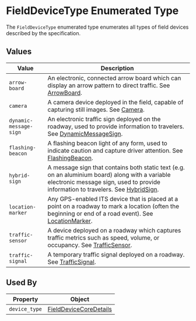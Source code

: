 # FieldDeviceType Enumerated Type
The `FieldDeviceType` enumerated type enumerates all types of field devices described by the specification.

## Values
Value | Description
--- | ---
`arrow-board` | An electronic, connected arrow board which can display an arrow pattern to direct traffic. See [ArrowBoard](/spec-content/objects/ArrowBoard.md).
`camera` | A camera device deployed in the field, capable of capturing still images. See [Camera](/spec-content/objects/Camera.md).
`dynamic-message-sign` | An electronic traffic sign deployed on the roadway, used to provide information to travelers. See [DynamicMessageSign](/spec-content/objects/DynamicMessageSign.md).
`flashing-beacon` | A flashing beacon light of any form, used to indicate caution and capture driver attention. See [FlashingBeacon](/spec-content/objects/FlashingBeacon.md).
`hybrid-sign` | A message sign that contains both static text (e.g. on an aluminium board) along with a variable electronic message sign, used to provide information to travelers. See [HybridSign](/spec-content/objects/HybridSign.md).
`location-marker` | Any GPS-enabled ITS device that is placed at a point on a roadway to mark a location (often the beginning or end of a road event). See [LocationMarker](/spec-content/objects/LocationMarker.md).
`traffic-sensor` | A device deployed on a roadway which captures traffic metrics such as speed, volume, or occupancy. See [TrafficSensor](/spec-content/objects/TrafficSensor.md).
`traffic-signal` | A temporary traffic signal deployed on a roadway. See [TrafficSignal](/spec-content/objects/TrafficSignal.md).

## Used By
Property | Object
--- | ---
`device_type` | [FieldDeviceCoreDetails](/spec-content/objects/FieldDeviceCoreDetails.md)